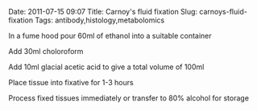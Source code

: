 Date: 2011-07-15 09:07
Title: Carnoy&#39;s fluid fixation
Slug: carnoys-fluid-fixation
Tags: antibody,histology,metabolomics







In a fume hood pour 60ml of ethanol into a suitable container



Add 30ml choloroform



Add 10ml glacial acetic acid to give a total volume of 100ml



Place tissue into fixative for 1-3 hours



Process fixed tissues immediately or transfer to 80% alcohol for storage




